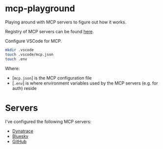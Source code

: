 # mcp-playground

Playing around with MCP servers to figure out how it works.

Registry of MCP servers can be found [here](https://github.com/modelcontextprotocol/servers?tab=readme-ov-file).

Configure VSCode for MCP.

```bash
mkdir .vscode
touch .vscode/mcp.json
touch .env
```

Where:
* [`mcp.json`] is the MCP configuration file
* [`.env`] is where environment variables used by the MCP servers (e.g. for auth) reside

# Servers

I've configured the following MCP servers:

* [Dynatrace](https://github.com/dynatrace-oss/dynatrace-mcp)
* [Bluesky](https://github.com/brianellin/bsky-mcp-server)
* [GitHub](https://github.com/github/github-mcp-server)
